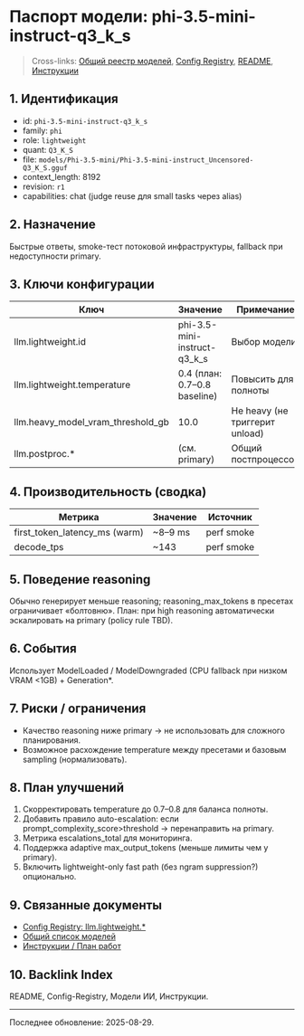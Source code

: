 # Паспорт модели: phi-3.5-mini-instruct-q3_k_s

> Cross-links: [Общий реестр моделей](../Модели%20ИИ.md), [Config Registry](../Config-Registry.md), [README](../../README.md), [Инструкции](../../.instructions.md)

## 1. Идентификация

- id: `phi-3.5-mini-instruct-q3_k_s`
- family: `phi`
- role: `lightweight`
- quant: `Q3_K_S`
- file: `models/Phi-3.5-mini/Phi-3.5-mini-instruct_Uncensored-Q3_K_S.gguf`
- context_length: 8192
- revision: `r1`
- capabilities: chat (judge reuse для small tasks через alias)

## 2. Назначение

Быстрые ответы, smoke-тест потоковой инфраструктуры, fallback при недоступности primary.

## 3. Ключи конфигурации

| Ключ | Значение | Примечание |
|------|----------|-----------|
| llm.lightweight.id | phi-3.5-mini-instruct-q3_k_s | Выбор модели |
| llm.lightweight.temperature | 0.4 (план: 0.7–0.8 baseline) | Повысить для полноты |
| llm.heavy_model_vram_threshold_gb | 10.0 | Не heavy (не триггерит unload) |
| llm.postproc.* | (см. primary) | Общий постпроцессор |

## 4. Производительность (сводка)

| Метрика | Значение | Источник |
|---------|----------|----------|
| first_token_latency_ms (warm) | ~8–9 ms | perf smoke |
| decode_tps | ~143 | perf smoke |

## 5. Поведение reasoning

Обычно генерирует меньше reasoning; reasoning_max_tokens в пресетах ограничивает «болтовню». План: при high reasoning автоматически эскалировать на primary (policy rule TBD).

## 6. События

Использует ModelLoaded / ModelDowngraded (CPU fallback при низком VRAM <1GB) + Generation*.

## 7. Риски / ограничения

- Качество reasoning ниже primary → не использовать для сложного планирования.
- Возможное расхождение temperature между пресетами и базовым sampling (нормализовать).

## 8. План улучшений

1. Скорректировать temperature до 0.7–0.8 для баланса полноты.
2. Добавить правило auto-escalation: если prompt_complexity_score>threshold → перенаправить на primary.
3. Метрика escalations_total для мониторинга.
4. Поддержка adaptive max_output_tokens (меньше лимиты чем у primary).
5. Включить lightweight-only fast path (без ngram suppression?) опционально.

## 9. Связанные документы

- [Config Registry: llm.lightweight.*](../Config-Registry.md#config-registry)
- [Общий список моделей](../Модели%20ИИ.md)
- [Инструкции / План работ](../../.instructions.md)

## 10. Backlink Index

README, Config-Registry, Модели ИИ, Инструкции.

---
Последнее обновление: 2025-08-29.
